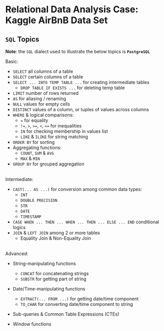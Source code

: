 # Relational Data Analysis Case: __Kaggle AirBnB__ Data Set

## `SQL` Topics

__Note__: the `SQL` dialect used to illustrate the below topics is __`PostgreSQL`__


Basic:

- `SELECT` all columns of a table
- `SELECT` certain columns of a table
- `SELECT ... INTO TEMP TABLE ...` for creating intermediate tables
    - `DROP TABLE IF EXISTS ...` for deleting temp table
- `LIMIT` number of rows returned
- `AS` for aliasing / renaming
- `NULL` values for empty cells
- `DISTINCT` values of a column, or tuples of values across columns
- `WHERE` & logical comparisons:
    - `=` for equality
    - `!=`, `>`, `>=`, `<`, `<=` for inequalities
    - `IN` for checking membership in values list
    - `LIKE` & `ILIKE` for string matching
- `ORDER BY` for sorting
- Aggregating functions:
    - `COUNT`, `SUM` & `AVG`
    - `MAX` & `MIN`
- `GROUP BY` for grouped aggregation
<br><br>


Intermediate:
- `CAST(... AS ...)` for conversion among common data types:
    - `INT`
    - `DOUBLE PRECISION`
    - `STR`
    - `DATE`
    - `TIMESTAMP`
- `CASE WHEN ... THEN ... WHEN ... THEN ... ELSE ... END` conditional logics
- `JOIN` & `LEFT JOIN` among 2 or more tables
    - Equality Join & Non-Equality Join
<br><br>


Advanced:

- String-manipulating functions
    - `CONCAT` for concatenating strings
    - `SUBSTR` for getting part of string
    
- Date/Time-manipulating functions
    - `EXTRACT(... FROM ...)` for getting date/time component
    - `TO_CHAR` for converting date/time component to string
    
- Sub-queries & Common Table Expressions (CTEs)
- Window functions
